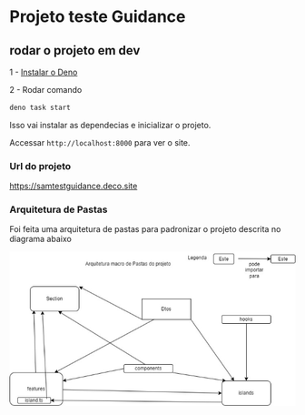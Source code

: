 # Projeto teste Guidance 



## rodar o projeto em dev

1 - [Instalar o Deno](https://docs.deno.com/runtime/manual/getting_started/installation/)


2 - Rodar comando

```sh
deno task start
```

Isso vai instalar as dependecias e inicializar o projeto.

Accessar `http://localhost:8000` para ver o site.


### Url do projeto
https://samtestguidance.deco.site


### Arquitetura de Pastas
Foi feita uma arquitetura de pastas para padronizar o projeto descrita no diagrama abaixo

<img src="./docs/macro_folder_atchitecture.jpeg" alt="arquitetura de pastas" />
